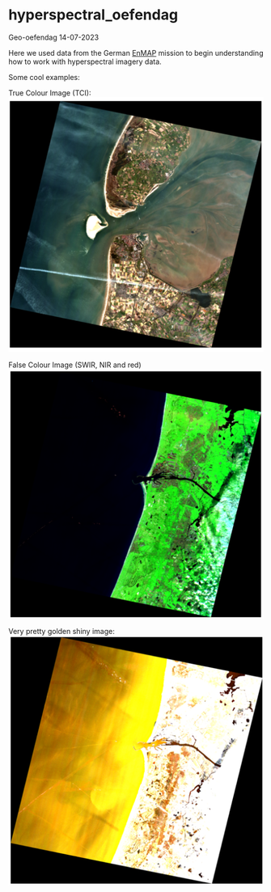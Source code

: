 # hyperspectral_oefendag
Geo-oefendag 14-07-2023

Here we used data from the German <a href="https://www.enmap.org/" target="_blank">EnMAP</a> mission to begin understanding how to work with hyperspectral imagery data.

Some cool examples:

True Colour Image (TCI):
<img src="https://github.com/WesselB90/hyperspectral_oefendag/blob/master/pics/TCI.png" alt="" />

False Colour Image (SWIR, NIR and red)
<img src="https://github.com/WesselB90/hyperspectral_oefendag/blob/master/pics/pretty_pic.png" alt="" />

Very pretty golden shiny image:
<img src="https://github.com/WesselB90/hyperspectral_oefendag/blob/master/pics/pretty_gold_pic.png" alt="" />